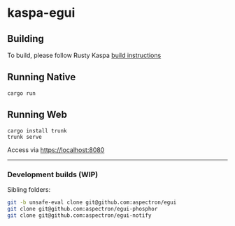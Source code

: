 # kaspa-egui

## Building

To build, please follow Rusty Kaspa [build instructions](https://github.com/kaspanet/rusty-kaspa#getting-started)

## Running Native
```
cargo run
```

## Running Web
```
cargo install trunk
trunk serve
```
Access via [https://localhost:8080](https://localhost:8080)

---

### Development builds (WIP)

Sibling folders:
```bash
git -b unsafe-eval clone git@github.com:aspectron/egui
git clone git@github.com:aspectron/egui-phosphor
git clone git@github.com:aspectron/egui-notify
```
